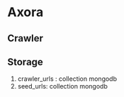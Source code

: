 # Axora

## Crawler


## Storage
1. crawler_urls : collection mongodb
2. seed_urls: collection mongodb